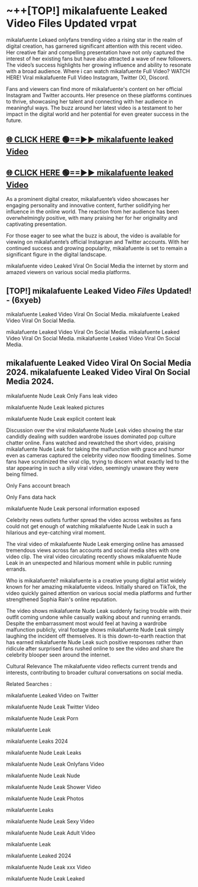 # ~++[TOP!] mikalafuente Leaked Video Files Updated vrpat

 mikalafuente Lekaed onlyfans trending video a rising star in the realm of digital creation, has garnered significant attention with this recent video. Her creative flair and compelling presentation have not only captured the interest of her existing fans but have also attracted a wave of new followers. The video’s success highlights her growing influence and ability to resonate with a broad audience.
Where i can watch  mikalafuente Full Video? WATCH HERE! Viral  mikalafuente Full Video Instagram, Twitter (X), Discord.


Fans and viewers can find more of  mikalafuente's content on her official Instagram and Twitter accounts. Her presence on these platforms continues to thrive, showcasing her talent and connecting with her audience in meaningful ways. The buzz around her latest video is a testament to her impact in the digital world and her potential for even greater success in the future.


## [🌐 CLICK HERE 🟢==►►  mikalafuente leaked Video ](https://onlyclips.site?title=mikalafuente&ref=git)

## [🌐 CLICK HERE 🟢==►►  mikalafuente leaked Video ](https://onlyclips.site?title=mikalafuente&ref=git)


As a prominent digital creator,  mikalafuente’s video showcases her engaging personality and innovative content, further solidifying her influence in the online world. The reaction from her audience has been overwhelmingly positive, with many praising her for her originality and captivating presentation.

For those eager to see what the buzz is about, the video is available for viewing on  mikalafuente’s official Instagram and Twitter accounts. With her continued success and growing popularity,  mikalafuente is set to remain a significant figure in the digital landscape.


  mikalafuente video Leaked Viral On Social Media the internet by storm and amazed viewers on various social media platforms.


## [TOP!]  mikalafuente Leaked Video *Files* Updated! - (6xyeb) 

 mikalafuente Leaked Video Viral On Social Media. mikalafuente Leaked Video Viral On Social Media.

 mikalafuente Leaked Video Viral On Social Media. mikalafuente Leaked Video Viral On Social Media. mikalafuente Leaked Video Viral On Social Media.


##  mikalafuente Leaked Video Viral On Social Media 2024. mikalafuente Leaked Video Viral On Social Media 2024.
 mikalafuente Nude Leak Only Fans leak video

 mikalafuente Nude Leak leaked pictures

 mikalafuente Nude Leak explicit content leak

Discussion over the viral  mikalafuente Nude Leak video showing the star candidly dealing with sudden wardrobe issues dominated pop culture chatter online. Fans watched and rewatched the short video, praising  mikalafuente Nude Leak for taking the malfunction with grace and humor even as cameras captured the celebrity video now flooding timelines. Some fans have scrutinized the viral clip, trying to discern what exactly led to the star appearing in such a silly viral video, seemingly unaware they were being filmed.


Only Fans account breach

Only Fans data hack

 mikalafuente Nude Leak personal information exposed

Celebrity news outlets further spread the video across websites as fans could not get enough of watching  mikalafuente Nude Leak in such a hilarious and eye-catching viral moment.


The viral video of  mikalafuente Nude Leak emerging online has amassed tremendous views across fan accounts and social media sites with one video clip. The viral video circulating recently shows  mikalafuente Nude Leak in an unexpected and hilarious moment while in public running errands.


Who is  mikalafuente?  mikalafuente is a creative young digital artist widely known for her amazing  mikalafuente videos. Initially shared on TikTok, the video quickly gained attention on various social media platforms and further strengthened Sophia Rain's online reputation.

The video shows  mikalafuente Nude Leak suddenly facing trouble with their outfit coming undone while casually walking about and running errands. Despite the embarrassment most would feel at having a wardrobe malfunction publicly, viral footage shows  mikalafuente Nude Leak simply laughing the incident off themselves. It is this down-to-earth reaction that has earned  mikalafuente Nude Leak such positive responses rather than ridicule after surprised fans rushed online to see the video and share the celebrity blooper seen around the internet.

Cultural Relevance The  mikalafuente video reflects current trends and interests, contributing to broader cultural conversations on social media.

Related Searches :

 mikalafuente Leaked Video on Twitter

 mikalafuente Nude Leak Twitter Video

 mikalafuente Nude Leak Porn

 mikalafuente Leak 

 mikalafuente Leaks 2024

 mikalafuente Nude Leak Leaks

 mikalafuente Nude Leak Onlyfans Video

 mikalafuente Nude Leak Nude

 mikalafuente Nude Leak Shower Video

 mikalafuente Nude Leak Photos

 mikalafuente Leaks

 mikalafuente Nude Leak Sexy Video

 mikalafuente Nude Leak Adult Video

 mikalafuente Leak

 mikalafuente Leaked 2024

 mikalafuente Nude Leak xxx Video

 mikalafuente Nude Leak Leaked